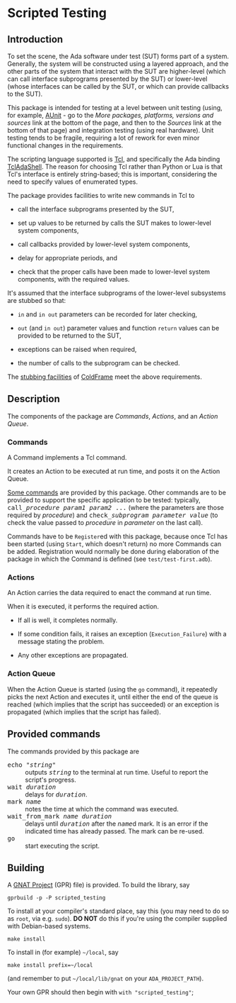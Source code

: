 # Scripted Testing

## Introduction

To set the scene, the Ada software under test (SUT) forms part of a system. Generally, the system will be constructed using a layered approach, and the other parts of the system that interact with the SUT are higher-level (which can call interface subprograms presented by the SUT) or lower-level (whose interfaces can be called by the SUT, or which can provide callbacks to the SUT).

This package is intended for testing at a level between unit testing (using, for example, [AUnit](https://www.adacore.com/download) - go to the _More packages, platforms, versions and sources_ link at the bottom of the page, and then to the _Sources_ link at the bottom of that page) and integration testing (using real hardware). Unit testing tends to be fragile, requiring a lot of rework for even minor functional changes in the requirements.

The scripting language supported is [Tcl](http://www.tcl.tk), and specifically the Ada binding [TclAdaShell](http://sourceforge.net/projects/tcladashell/). The reason for choosing Tcl rather than Python or Lua is that Tcl's interface is entirely string-based; this is important, considering the need to specify values of enumerated types.

The package provides facilities to write new commands in Tcl to

* call the interface subprograms presented by the SUT,

* set up values to be returned by calls the SUT makes to lower-level system components,

* call callbacks provided by lower-level system components,

* delay for appropriate periods, and

* check that the proper calls have been made to lower-level system components, with the required values.

It's assumed that the interface subprograms of the lower-level subsystems are stubbed so that:

* `in` and `in out` parameters can be recorded for later checking,

* `out` (and `in out`) parameter values and function `return` values can be provided to be returned to the SUT,

* exceptions can be raised when required,

* the number of calls to the subprogram can be checked.

The [stubbing facilities](https://simonjwright.github.io/coldframe/stubs.html) of [ColdFrame](https://github.com/simonjwright/coldframe) meet the above requirements.

## Description

The components of the package are _Commands_, _Actions_, and an _Action Queue_.

### Commands

A Command implements a Tcl command.

It creates an Action to be executed at run time, and posts it on the Action Queue.

<a href="#provided-commands">Some commands</a> are provided by this package. Other commands are to be provided to support the specific application to be tested: typically, <tt>call\_<i>procedure</i> <i>param1</i> <i>param2</i> ...</tt>  (where the parameters are those required by _procedure_) and <tt>check\_<i>subprogram</i> <i>parameter</i> <i>value</i></tt> (to check the value passed to _procedure_ in _parameter_ on the last call).

<!-- XXX do they need to know all this? -->
Commands have to be `Register`ed with this package, because once Tcl has been started (using `Start`, which doesn't return) no more Commands can be added. Registration would normally be done during elaboration of the package in which the Command is defined (see `test/test-first.adb`).

### Actions

An Action carries the data required to enact the command at run time.

When it is executed, it performs the required action.

* If all is well, it completes normally.

* If some condition fails, it raises an exception (`Execution_Failure`) with a message stating the problem.

* Any other exceptions are propagated.

### Action Queue

When the Action Queue is started (using the `go` command), it repeatedly picks the next Action and executes it, until either the end of the queue is reached (which implies that the script has succeeded) or an exception is propagated (which implies that the script has failed).

## <a name="provided-commands">Provided commands</a>

The commands provided by this package are

<dl>

<dt><tt>echo "<i>string</i>"</tt> <dd>outputs <tt><i>string</i></tt> to the terminal at run time. Useful to report the script's progress.

<dt><tt>wait <i>duration</i></tt> <dd>delays for <tt><i>duration</i></tt>.

<dt><tt>mark <i>name</i></tt> <dd>notes the time at which the command was executed.

<dt><tt>wait_from_mark <i>name</i> <i>duration</i></tt> <dd>delays until <tt><i>duration</i></tt> after the <tt><i>name</i></tt>d mark. It is an error if the indicated time has already passed. The mark can be re-used.

<dt><tt>go</tt> <dd>start executing the script.

</dl>

## Building

A [GNAT Project](http://docs.adacore.com/gprbuild-docs/html/gprbuild_ug.html) (GPR) file) is provided. To build the library, say
```
gprbuild -p -P scripted_testing
```
To install at your compiler's standard place, say this (you may need to do so as `root`, via e.g. `sudo`). **DO NOT** do this if you're using the compiler supplied with Debian-based systems.
```
make install
```

To install in (for example) `~/local`, say
```
make install prefix=~/local
```
(and remember to put `~/local/lib/gnat` on your `ADA_PROJECT_PATH`).

Your own GPR should then begin with `with "scripted_testing"`;
